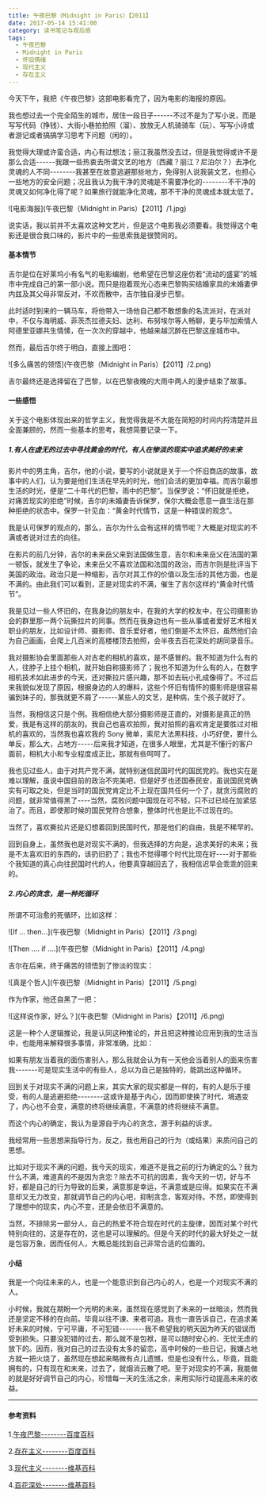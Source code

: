 ```yaml
---
title: 午夜巴黎（Midnight in Paris）【2011】
date: 2017-05-14 15:41:00
category: 读书笔记与观后感
tags:
  - 午夜巴黎
  - Midnight in Paris
  - 怀旧情绪
  - 现代主义
  - 存在主义
---
```


今天下午，我把《午夜巴黎》这部电影看完了，因为电影的海报的原因。

我也想过去一个完全陌生的城市，居住一段日子------不过不是为了写小说，而是写写代码（挣钱）、大街小巷拍拍照（溜）、放放无人机骑骑车（玩）、写写小诗或者游记或者搞搞学习思考下问题（闲的）。

我觉得大理或许蛮合适，内心有过想法；丽江我虽然没去过，但是我觉得或许不是那么合适------我跟一些热衷去所谓文艺的地方（西藏？丽江？尼泊尔？）去净化灵魂的人不同--------我甚至在故意逃避那些地方，免得别人说我装文艺，也担心一些地方的安全问题；况且我认为我干净的灵魂是不需要净化的--------不干净的灵魂又如何净化得了呢？如果旅行就能净化灵魂，那不干净的灵魂成本就太低了。


![电影海报](午夜巴黎（Midnight in Paris）【2011】/1.jpg)


<!--more-->

说实话，我以前并不太喜欢这种文艺片，但是这个电影我必须要看。我觉得这个电影还是很合我口味的，影片中的一些思索我是很赞同的。


#### 基本情节

吉尔是位在好莱坞小有名气的电影编剧，他希望在巴黎这座仿若“流动的盛宴”的城市中完成自己的第一部小说。而只是抱着观光心态来巴黎购买结婚家具的未婚妻伊内兹及其父母非常反对，不欢而散中，吉尔独自漫步巴黎。

此时适时到来的一辆马车，将他带入一场他自己都不敢想象的名流派对，在派对中，不仅与海明威、菲茨杰拉德夫妇、达利、布努埃尔等人畅聊，更与毕加索情人阿德里亚娜共生情愫，在一次次的穿越中，他越来越沉醉在巴黎这座城市中。

然而，最后吉尔终于明白，直接上图吧：

![多么痛苦的领悟](午夜巴黎（Midnight in Paris）【2011】/2.png)

吉尔最终还是选择留在了巴黎，以在巴黎夜晚的大雨中两人的漫步结束了故事。

#### 一些感悟

关于这个电影体现出来的哲学主义，我觉得我是不大能在简短的时间内捋清楚并且全面兼顾的，然而一些基本的思考，我想简要记录一下。

##### 1.有人在虚无的过去中寻找黄金的时代，有人在惨淡的现实中追求美好的未来

影片中的男主角，吉尔，他的小说，要写的小说就是关于一个怀旧商店的故事，故事中的人们，认为要是他们生活在早先的时光，他们会活的更加幸福。而吉尔最想生活的时光，便是“二十年代的巴黎，雨中的巴黎”。当保罗说：“怀旧就是拒绝，对痛苦现实的拒绝”时候，吉尔的未婚妻告诉保罗，保尔大概会愿意一直生活在那种拒绝的状态中。保罗一针见血：“黄金时代情节，这是一种错误的观念”。

我是认可保罗的观点的，那么，吉尔为什么会有这样的情节呢？大概是对现实的不满或者说对过去的向往。

在影片的前几分钟，吉尔的未来岳父来到法国做生意，吉尔和未来岳父在法国的第一顿饭，就发生了争论，未来岳父不喜欢法国和法国的政治，而吉尔则是批评当下美国的政治。政治只是一种缩影，吉尔对其工作的价值以及生活的其他方面，也是不满的。由此我们可以看到，正是对现实的不满，催生了吉尔这样的“黄金时代情节”。

我是见过一些人怀旧的，在我身边的朋友中，在我的大学的校友中，在公司摄影协会的群里那一两个玩撕拉片的同事。然而在我身边也有一些从事或者爱好艺术相关职业的朋友，比如设计师、摄影师、音乐爱好者，他们倒是不太怀旧，虽然他们会为自己画画，会爬上几百米的高楼楼顶去拍照，会半夜去百花深处的胡同录音乐。

我对摄影协会里面那些人对古老的相机的喜欢，是不感冒的。我不知道为什么有的人，往脖子上挂个相机，就开始自称摄影师了；我也不知道为什么有的人，在数字相机技术如此进步的今天，还对撕拉片感兴趣，那不如去玩小孔成像得了。不过后来我貌似发现了原因，根据身边的人的爆料，这些个怀旧有情怀的摄影师是很容易骗到妹子的，那我就更不屑了------某些人的文艺，是种病，生个孩子就好了。

当然，我相信这只是个例。我相信绝大部分摄影师是正直的，对摄影是真正的热爱，我是有这样的朋友的。我自己也喜欢拍照，我对拍照的喜欢肯定是要胜过对相机的喜欢的，当然我也喜欢我的 Sony 微单，索尼大法黑科技，小巧好使，要什么单反，那么大，占地方-----后来我才知道，在很多人眼里，尤其是不懂行的客户面前，相机大小和专业程度成正比，那就有些呵呵了。

我也见过些人，由于对共产党不满，就特别迷信民国时代的国民党的。我也实在是难以理解，虽说中国目前的政治不完美吧，但是好歹也还国泰民安，虽说国民党确实有可取之处，但是当时的国民党肯定比不上现在国共任何一个了，就贪污腐败的问题，就非常值得黑了----当然，腐败问题中国现在可不轻，只不过已经在加紧惩治了。而且，即使那时候的国民党符合想象，整体时代也是比不过现在的。

当然了，喜欢撕拉片还是幻想着回到民国时代，那是他们的自由，我是不稀罕的。

回到自身上，虽然我也是对现实不满的，但我选择的方向是，追求美好的未来；我是不太喜欢旧的东西的，该扔旧扔了；我也不觉得哪个时代比现在好----对于那些个我知道的真心向往民国时代的人，他要真穿越回去了，我相信迟早会乖乖的回来的。

##### 2.内心的贪念，是一种死循环

所谓不可治愈的死循环，比如这样：

![If ... then...](午夜巴黎（Midnight in Paris）【2011】/3.png)

![Then .... if ....](午夜巴黎（Midnight in Paris）【2011】/4.png)

吉尔在后来，终于痛苦的领悟到了惨淡的现实：

![真是个哲人](午夜巴黎（Midnight in Paris）【2011】/5.png)

作为作家，他还自黑了一把：

![这样说作家，好么？](午夜巴黎（Midnight in Paris）【2011】/6.png)

这是一种个人逻辑推论，我是认同这种推论的，并且把这种推论应用到我的生活当中，也能用来解释很多事情，非常准确，比如：

如果有朋友当着我的面伤害别人，那么我就会认为有一天他会当着别人的面来伤害我-------可是现实生活中的有些人，总以为自己是独特的，能跳出这种循环。

回到关于对现实不满的问题上来，其实大家的现实都是一样的，有的人是乐于接受，有的人是逃避拒绝--------这或许是基于内心，因而即使换了时代，境遇变了，内心也不会变，满意的终将继续满意，不满意的终将继续不满意。

而这个内心的确定，我认为是源自于内心的贪念，源于利益的诉求。

我经常用一些思想来指导行为，反之，我也用自己的行为（或结果）来质问自己的思想。

比如对于现实不满的问题，我今天的现实，难道不是我之前的行为确定的么？我为什么不满，难道真的不是因为贪恋？除去不可抗的因素，我今天的一切，好与不好，都是自己的行为导致的后果，满意那是幸运，不满意或是应得。如果实在不满意却又无力改变，那就调节自己的内心吧，抑制贪念，客观对待。不然，即使得到了理想中的现实，内心不变，还是会依旧不满意的。

当然，不排除另一部分人，自己的热爱不符合现在时代的主旋律，因而对某个时代特别向往的，这是存在的，这也是可以理解的。但是今天的时代的最大好处之一就是包容万象，因而任何人，大概总能找到自己非常合适的位置的。

#### 小结

我是一个向往未来的人，也是一个能意识到自己内心的人，也是一个对现实不满的人。

小时候，我就在期盼一个光明的未来，虽然现在感觉到了未来的一丝暗淡，然而我还是坚定不移的在向前。毕竟以往不谏、来者可追。我也一直告诉自己，在追求美好未来的时候，宁可平庸，不可犯错--------我不希望我的明天因为昨天的错误而受到损失。只要没犯错的过去，那么就不是包袱，是可以随时安心的、无忧无虑的放下的。因而，我对自己的过去没有太多的留恋，高中时候的一些日记，我嫌占地方就一把火烧了，虽然现在想起来略微有点儿遗憾，但是也没有什么，毕竟，我能拥有的，只有现在和未来，过去了，就烟消云散了吧。至于对现实的不满，我能做的就是好好调节自己的内心，珍惜每一天的生活之余，来用实际行动提高未来的收益。

------
#### 参考资料

1.[午夜巴黎--------百度百科](http://baike.baidu.com/link?url=nu-SoSZUwq5swvdWo8BcGna792Mt8gEnvmcxQvfNm3E91R2oxuXDggvyeUToaPiJ6EpLt3OrqeR_u8vFK34LTCpMdGtTDUM_D95w9t-cu81pZAuLv16EgOC4IMWsQZTv)

2.[存在主义--------百度百科](http://baike.baidu.com/item/%E5%AD%98%E5%9C%A8%E4%B8%BB%E4%B9%89)

3.[现代主义--------维基百科](https://zh.wikipedia.org/zh/%E7%8F%BE%E4%BB%A3%E4%B8%BB%E7%BE%A9)

4.[百花深处--------维基百科](http://baike.baidu.com/link?url=z06SdbaO9bme6RCJVwoxF4ABpmDAwQDqWqwqd_ENQaivnxzqqLcokQUiyq13kvQZBShC2pUwlSEhBn5e5dcnXB8Q9oiMbsX8LPGXt7WlxvsGUgKUOsoOgl_kAwqDflJ2)
